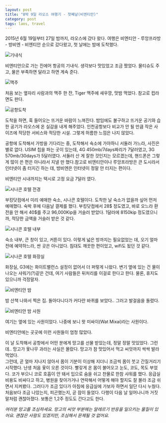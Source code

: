 ```yaml
---
layout: post
title: "8박 9일 라오스 여행기 - 첫째날(비엔티안)"
category: post
tags: laos, travel
---
```

2015년 6월 19일부터 27일 밤까지, 라오스에 갔다 왔다.
여행은 비엔티안 - 루앙프라방 - 방비엔 - 비엔티안 순으로 갔다왔고, 첫 날에는 밤에 도착했다.

![기내식](/images/2015-08-24/laos01-01.jpg)

비엔티안으로 가는 진에어 항공의 기내식. 생각보다 맛있었고 조금 짰었다. 물티슈도 주고, 물은 부족하면 달라고 하면 계속 준다.

![맥주](/images/2015-08-24/laos01-02.jpg)

처음 보는 옆자리 사람과의 맥주 한 잔, Tiger 맥주에 새우깡, 맛밤 먹었다. 참고로 컵라면도 판다.

![공항도착](/images/2015-08-24/laos01-03.jpg)

도착을 하면, 훅 들어오는 뜨거운 바람이 느껴진다. 밤임에도 불구하고 뜨거운 공기와 습한 공기가 라오스에 온 실감을 내게 해주었다. 인천공항보다 비교가 안 될 만큼 작은 사이즈에 적당한 서비스와 적당한 시설. 그렇게 허름한 느낌은 나지 않았다.

공항에 도착해서 가방을 기다리는 중, 도착해서 숙소에 가야하니 서둘러 가느라, 사진은 별로 없다. USIM 칩을 파는 곳이 있는데, 4G 450mb/7days짜리가 7달러였고,  3G 570mb/30days가 5달러였다. 서둘러 산 게 잘한 것인지는 모르겠는데, 핸드폰은 그렇게 많이 쓴 편은 아니라서 지낼 만 했다.참고로 비엔티안이나 루앙프라방은 큰 도시라서 인터넷이 좀 터지긴 하는 데, 방비엔은 인터넷이 정말 안 터지는 편이다.

비엔티안 시내까지는 택시로 고정 요금 7달러 였다.

![시나콘 호텔 전경](/images/2015-08-24/laos01-04.jpg)


부킹닷컴에서 미리 예매한 숙소, 시나콘 호텔이다. 도착한 날 숙소가 없을까 싶어 먼저 예매했다. 숙박 후에 다음날 결제를 했다. 부킹닷컴에서 28$ 정도였고, 바로 오느라 환전을 안 해서 40$를 주고 96,000Kip을 거슬러 받았다. 1달러에 8150kip 정도였으니까, 적당한 금액을 거슬러 받은 것 같다.

![시나콘 호텔 내부](/images/2015-08-24/laos01-05.jpg)


숙소 내부, 큰 창이 있고, 커튼이 있다. 이렇게 넓은 방까지는 필요없었는 데, 오기 얼마 전에 예약하느라, 싼 곳은 아니었다. 침대도 깨끗한 편이었고, wifi도 됬던 것 같다.

![시나콘 호텔 화장실](/images/2015-08-24/laos01-06.jpg)

화장실, G3에는 화이트밸런스 설정이 없어서 더 퍼렇게 나왔다. 변기 옆에 있는 건 물이 나오는 샤워기(?)같은 건데, 여기 사람들은 뒤처리를 이걸로 한다고 한다. 물론, 휴지도 있으니까 걱정말자.

![비엔티안 밤](/images/2015-08-24/laos01-07.jpg)

밤 산책 나와서 찍은 집. 돌아다니다가 커다란 바퀴를 보았다.. 그러고 발걸음을 돌렸다.

![비엔티안 밤 사원](/images/2015-08-24/laos01-08.jpg)

여기는 옆에 있는 사원이었다. 나중에 보니 왓 미싸이(Wat Mixai)라는 사원이다.

비엔티안에는 곳곳에 이런 사원들이 엄청 많았다.


이 날 도착해서 공항에서 어떤 분에게 망고를 선물 받았는데, 정말 정말 맛있었다. 그런데.. 망고가 옻나무 과라는 사실은 몰랐다. 망고가 참 맛있어서 먹고 씨앗까지 싹싹 발라 먹었다.  
그런데, 곧 얼마 지나지 않아서 몸이 기분이 이상해 지더니 조금씩 몸이 붓고 간질거리기 시작했다. 난생 처음 옻이 오른 것이다. 빨갛게 온 몸이 불어오고 눈도, 코도, 목도 부었다. 코가 부으니 코로 호흡이 안 돼서 입으로 숨을 쉬고 찬물로 한참 샤워를 했다. 응급실 비용도 비싸다고 하고, 병원을 찾아가거나 연락해서 어떻게 해야 할지도 잘 몰라 조금 쉬면서 지켜봤다. 그러다가 조금 있다가 아침에 응급실에 가보자 하면서 일단 다시 누웠다. 처음보다 조금 나았는지, 피곤했는지, 곧 잠이 들었다. 다행이 다음 날 일어나니까 거짓말처럼 괜찮아졌다. 보통은 1,2주 정도도 간다고도 한다.


*여러분 망고를 조심하세요. 망고의 씨앗 부분에는 알레르기 반응을 일으키는 물질이 있어요. 괜찮은 사람도 있겠지만, 조심해서 문제될 것 없어요.*
